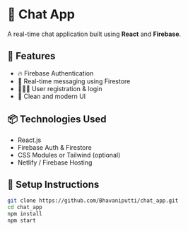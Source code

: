 # 🔗 Chat App

A real-time chat application built using **React** and **Firebase**.

## 🚀 Features

- 🔥 Firebase Authentication
- 💬 Real-time messaging using Firestore
- 🧑‍🤝‍🧑 User registration & login
- 🎨 Clean and modern UI

## 📦 Technologies Used

- React.js
- Firebase Auth & Firestore
- CSS Modules or Tailwind (optional)
- Netlify / Firebase Hosting

## 🔧 Setup Instructions

```bash
git clone https://github.com/Bhavaniputti/chat_app.git
cd chat_app
npm install
npm start
